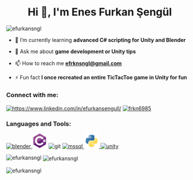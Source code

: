 
<h1 align="center">Hi 👋, I'm Enes Furkan Şengül</h1>

<p align="left"> <img src="https://komarev.com/ghpvc/?username=efurkansngl&label=Profile%20views&color=0e75b6&style=flat" alt="efurkansngl" /> </p>


- 🌱 I’m currently learning **advanced C# scripting for Unity and Blender**

- 💬 Ask me about **game development or Unity tips**

- 📫 How to reach me **efrknsngl@gmail.com**

- ⚡ Fun fact **I once recreated an entire TicTacToe game in Unity for fun**

<h3 align="left">Connect with me:</h3>
<p align="left">
<a href="https://linkedin.com/in/https://www.linkedin.com/in/efurkansengull/" target="blank"><img align="center" src="https://raw.githubusercontent.com/rahuldkjain/github-profile-readme-generator/master/src/images/icons/Social/linked-in-alt.svg" alt="https://www.linkedin.com/in/efurkansengull/" height="30" width="40" /></a>
<a href="https://discord.gg/frkn6985" target="blank"><img align="center" src="https://raw.githubusercontent.com/rahuldkjain/github-profile-readme-generator/master/src/images/icons/Social/discord.svg" alt="frkn6985" height="30" width="40" /></a>
</p>

<h3 align="left">Languages and Tools:</h3>
<p align="left"> <a href="https://www.blender.org/" target="_blank" rel="noreferrer"> <img src="https://download.blender.org/branding/community/blender_community_badge_white.svg" alt="blender" width="40" height="40"/> </a> <img src="https://raw.githubusercontent.com/devicons/devicon/master/icons/csharp/csharp-original.svg" alt="csharp" width="40" height="40"/> </a>  <img src="https://www.vectorlogo.zone/logos/git-scm/git-scm-icon.svg" alt="git" width="40" height="40"/>  <a href="https://www.microsoft.com/en-us/sql-server" target="_blank" rel="noreferrer"> <img src="https://www.svgrepo.com/show/303229/microsoft-sql-server-logo.svg" alt="mssql" width="40" height="40"/> </a> <a href="https://www.python.org" target="_blank" rel="noreferrer"> <img src="https://raw.githubusercontent.com/devicons/devicon/master/icons/python/python-original.svg" alt="python" width="40" height="40"/> </a> <a href="https://unity.com/" target="_blank" rel="noreferrer"> <img src="https://www.vectorlogo.zone/logos/unity3d/unity3d-icon.svg" alt="unity" width="40" height="40"/> </a> </p>

<p><img align="left" src="https://github-readme-stats.vercel.app/api/top-langs?username=efurkansngl&show_icons=true&locale=en&layout=compact" alt="efurkansngl" /></p>

<p>&nbsp;<img align="center" src="https://github-readme-stats.vercel.app/api?username=efurkansngl&show_icons=true&locale=en" alt="efurkansngl" /></p>

<p><img align="center" src="https://github-readme-streak-stats.herokuapp.com/?user=efurkansngl&" alt="efurkansngl" /></p>

